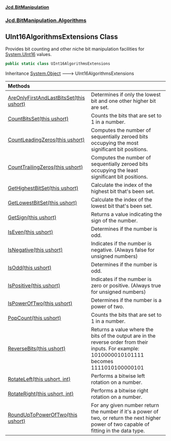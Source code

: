 #### [Jcd.BitManipulation](index 'index')

### [Jcd.BitManipulation.Algorithms](Jcd.BitManipulation.Algorithms 'Jcd.BitManipulation.Algorithms')

## UInt16AlgorithmsExtensions Class

Provides bit counting and other niche bit manipulation facilities
for [System.UInt16](https://docs.microsoft.com/en-us/dotnet/api/System.UInt16 'System.UInt16') values.

```csharp
public static class UInt16AlgorithmsExtensions
```

Inheritance [System.Object](https://docs.microsoft.com/en-us/dotnet/api/System.Object 'System.Object') &#129106; UInt16AlgorithmsExtensions

| Methods                                                                                                                                                                                                                                            |                                                                                                                                                     |
|:---------------------------------------------------------------------------------------------------------------------------------------------------------------------------------------------------------------------------------------------------|:----------------------------------------------------------------------------------------------------------------------------------------------------|
| [AreOnlyFirstAndLastBitsSet(this ushort)](Jcd.BitManipulation.Algorithms.UInt16AlgorithmsExtensions.AreOnlyFirstAndLastBitsSet(thisushort) 'Jcd.BitManipulation.Algorithms.UInt16AlgorithmsExtensions.AreOnlyFirstAndLastBitsSet(this ushort)') | Determines if only the lowest bit and one other higher bit are set.                                                                                 |
| [CountBitsSet(this ushort)](Jcd.BitManipulation.Algorithms.UInt16AlgorithmsExtensions.CountBitsSet(thisushort) 'Jcd.BitManipulation.Algorithms.UInt16AlgorithmsExtensions.CountBitsSet(this ushort)')                                           | Counts the bits that are set to 1 in a number.                                                                                                      |
| [CountLeadingZeros(this ushort)](Jcd.BitManipulation.Algorithms.UInt16AlgorithmsExtensions.CountLeadingZeros(thisushort) 'Jcd.BitManipulation.Algorithms.UInt16AlgorithmsExtensions.CountLeadingZeros(this ushort)')                            | Computes the number of sequentially zeroed bits occupying the most significant bit positions.                                                   |
| [CountTrailingZeros(this ushort)](Jcd.BitManipulation.Algorithms.UInt16AlgorithmsExtensions.CountTrailingZeros(thisushort) 'Jcd.BitManipulation.Algorithms.UInt16AlgorithmsExtensions.CountTrailingZeros(this ushort)')                         | Computes the number of sequentially zeroed bits occupying the least significant bit positions.                                                  |
| [GetHighestBitSet(this ushort)](Jcd.BitManipulation.Algorithms.UInt16AlgorithmsExtensions.GetHighestBitSet(thisushort) 'Jcd.BitManipulation.Algorithms.UInt16AlgorithmsExtensions.GetHighestBitSet(this ushort)')                               | Calculate the index of the highest bit that's been set.                                                                                             |
| [GetLowestBitSet(this ushort)](Jcd.BitManipulation.Algorithms.UInt16AlgorithmsExtensions.GetLowestBitSet(thisushort) 'Jcd.BitManipulation.Algorithms.UInt16AlgorithmsExtensions.GetLowestBitSet(this ushort)')                                  | Calculate the index of the lowest bit that's been set.                                                                                              |
| [GetSign(this ushort)](Jcd.BitManipulation.Algorithms.UInt16AlgorithmsExtensions.GetSign(thisushort) 'Jcd.BitManipulation.Algorithms.UInt16AlgorithmsExtensions.GetSign(this ushort)')                                                          | Returns a value indicating the sign of the number.                                                                                                  |
| [IsEven(this ushort)](Jcd.BitManipulation.Algorithms.UInt16AlgorithmsExtensions.IsEven(thisushort) 'Jcd.BitManipulation.Algorithms.UInt16AlgorithmsExtensions.IsEven(this ushort)')                                                             | Determines if the number is odd.                                                                                                                    |
| [IsNegative(this ushort)](Jcd.BitManipulation.Algorithms.UInt16AlgorithmsExtensions.IsNegative(thisushort) 'Jcd.BitManipulation.Algorithms.UInt16AlgorithmsExtensions.IsNegative(this ushort)')                                                 | Indicates if the number is negative. (Always false for unsigned numbers)                                                                            |
| [IsOdd(this ushort)](Jcd.BitManipulation.Algorithms.UInt16AlgorithmsExtensions.IsOdd(thisushort) 'Jcd.BitManipulation.Algorithms.UInt16AlgorithmsExtensions.IsOdd(this ushort)')                                                                | Determines if the number is odd.                                                                                                                    |
| [IsPositive(this ushort)](Jcd.BitManipulation.Algorithms.UInt16AlgorithmsExtensions.IsPositive(thisushort) 'Jcd.BitManipulation.Algorithms.UInt16AlgorithmsExtensions.IsPositive(this ushort)')                                                 | Indicates if the number is zero or positive. (Always true for unsigned numbers)                                                                     |
| [IsPowerOfTwo(this ushort)](Jcd.BitManipulation.Algorithms.UInt16AlgorithmsExtensions.IsPowerOfTwo(thisushort) 'Jcd.BitManipulation.Algorithms.UInt16AlgorithmsExtensions.IsPowerOfTwo(this ushort)')                                           | Determines if the number is a power of two.                                                                                                         |
| [PopCount(this ushort)](Jcd.BitManipulation.Algorithms.UInt16AlgorithmsExtensions.PopCount(thisushort) 'Jcd.BitManipulation.Algorithms.UInt16AlgorithmsExtensions.PopCount(this ushort)')                                                       | Counts the bits that are set to 1 in a number.                                                                                                      |
| [ReverseBits(this ushort)](Jcd.BitManipulation.Algorithms.UInt16AlgorithmsExtensions.ReverseBits(thisushort) 'Jcd.BitManipulation.Algorithms.UInt16AlgorithmsExtensions.ReverseBits(this ushort)')                                              | Returns a value where the bits of the output are in the reverse order from their inputs. For example: 1010000010101111 becomes 1111010100000101 |
| [RotateLeft(this ushort, int)](Jcd.BitManipulation.Algorithms.UInt16AlgorithmsExtensions.RotateLeft(thisushort,int) 'Jcd.BitManipulation.Algorithms.UInt16AlgorithmsExtensions.RotateLeft(this ushort, int)')                                   | Performs a bitwise left rotation on a number.                                                                                                       |
| [RotateRight(this ushort, int)](Jcd.BitManipulation.Algorithms.UInt16AlgorithmsExtensions.RotateRight(thisushort,int) 'Jcd.BitManipulation.Algorithms.UInt16AlgorithmsExtensions.RotateRight(this ushort, int)')                                | Performs a bitwise right rotation on a number.                                                                                                      |
| [RoundUpToPowerOfTwo(this ushort)](Jcd.BitManipulation.Algorithms.UInt16AlgorithmsExtensions.RoundUpToPowerOfTwo(thisushort) 'Jcd.BitManipulation.Algorithms.UInt16AlgorithmsExtensions.RoundUpToPowerOfTwo(this ushort)')                      | For any given number return the number if it's a power of two, or return the next higher power of two capable of fitting in the data type.  |
